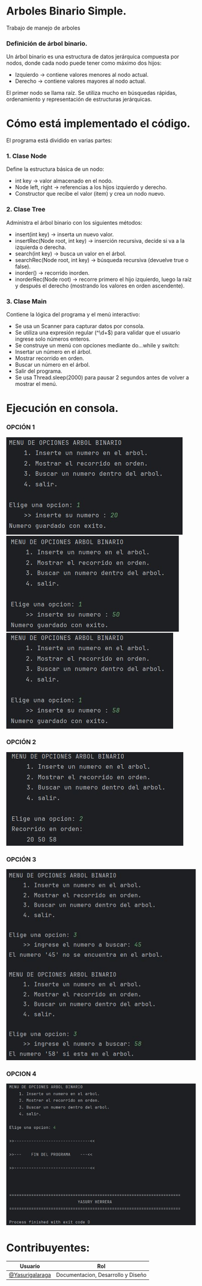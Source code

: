 # Arboles Binario Simple.
Trabajo de manejo de arboles 

### Definición de árbol binario.
Un árbol binario es una estructura de datos jerárquica compuesta por nodos, donde cada nodo puede tener como máximo dos hijos:

* Izquierdo → contiene valores menores al nodo actual.
* Derecho → contiene valores mayores al nodo actual.

El primer nodo se llama raíz.
Se utiliza mucho en búsquedas rápidas, ordenamiento y representación de estructuras jerárquicas.

# Cómo está implementado el código.
El programa está dividido en varias partes:

### 1. Clase Node

Define la estructura básica de un nodo:
* int key → valor almacenado en el nodo.
* Node left, right → referencias a los hijos izquierdo y derecho.
* Constructor que recibe el valor (item) y crea un nodo nuevo.

### 2. Clase Tree

Administra el árbol binario con los siguientes métodos:
* insert(int key) → inserta un nuevo valor.
* insertRec(Node root, int key) → inserción recursiva, decide si va a la izquierda o derecha.
* search(int key) → busca un valor en el árbol.
* searchRec(Node root, int key) → búsqueda recursiva (devuelve true o false).
* inorder() → recorrido inorden.
* inorderRec(Node root) → recorre primero el hijo izquierdo, luego la raíz y después el derecho (mostrando los valores en orden ascendente).

### 3. Clase Main

Contiene la lógica del programa y el menú interactivo:

* Se usa un Scanner para capturar datos por consola.
* Se utiliza una expresión regular (^\\d+$) para validar que el usuario ingrese solo números enteros.
* Se construye un menú con opciones mediante do...while y switch:
* Insertar un número en el árbol.
* Mostrar recorrido en orden.
* Buscar un número en el árbol.
* Salir del programa.
* Se usa Thread.sleep(2000) para pausar 2 segundos antes de volver a mostrar el menú.

# Ejecución en consola.
### OPCIÓN 1 

![Opcion1](src/capturas/arbol1.jpg)
![Opcion1](src/capturas/arbol2.jpg)
![Opcion1](src/capturas/arbol3.JPG)

### OPCIÓN 2
![Opcion1](src/capturas/arbol4.jpg)

### OPCIÓN 3
![Opcion1](src/capturas/arbol5.jpg)

### OPCION 4
![Opcion1](src/capturas/arbol6.jpg)

# Contribuyentes: 
| Usuario                                              | Rol                                |
|------------------------------------------------------|------------------------------------|
| [@Yasurigalaraga](https://github.com/Yasurigalaraga) | Documentacion, Desarrollo y Diseño |

